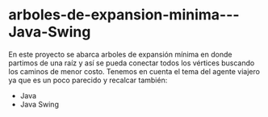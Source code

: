 # arboles-de-expansion-minima---Java-Swing
En este proyecto se abarca  arboles de expansión mínima en donde partimos de una raíz y así se pueda conectar todos los vértices buscando los caminos de menor costo.
Tenemos en cuenta el tema del agente viajero ya que es un poco parecido y recalcar también:
- Java
- Java Swing
